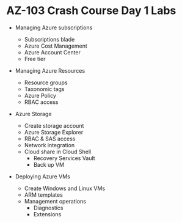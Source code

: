 # AZ-103 Crash Course Day 1 Labs

* Managing Azure subscriptions
  * Subscriptions blade
  * Azure Cost Management
  * Azure Account Center
  * Free tier

* Managing Azure Resources
  * Resource groups
  * Taxonomic tags
  * Azure Policy
  * RBAC access

* Azure Storage
  * Create storage account
  * Azure Storage Explorer
  * RBAC & SAS access
  * Network integration
  * Cloud share in Cloud Shell
    * Recovery Services Vault
    * Back up VM

* Deploying Azure VMs
  * Create Windows and Linux VMs
  * ARM templates
  * Management operations
    * Diagnostics
    * Extensions
